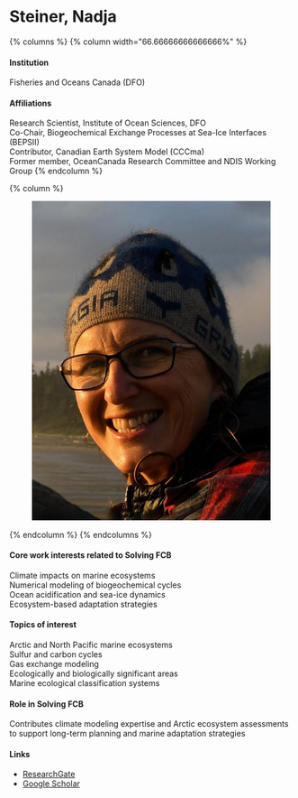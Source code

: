 # Steiner, Nadja

{% columns %}
{% column width="66.66666666666666%" %}
#### Institution

Fisheries and Oceans Canada (DFO)

#### Affiliations

Research Scientist, Institute of Ocean Sciences, DFO\
Co-Chair, Biogeochemical Exchange Processes at Sea-Ice Interfaces (BEPSII)\
Contributor, Canadian Earth System Model (CCCma)\
Former member, OceanCanada Research Committee and NDIS Working Group
{% endcolumn %}

{% column %}
<figure><img src="https://raw.githubusercontent.com/Solving-FCB/docs/refs/heads/main/.img/steiner-n.webp" alt=""></figure>
{% endcolumn %}
{% endcolumns %}

#### Core work interests related to Solving FCB

Climate impacts on marine ecosystems\
Numerical modeling of biogeochemical cycles\
Ocean acidification and sea-ice dynamics\
Ecosystem-based adaptation strategies

#### Topics of interest

Arctic and North Pacific marine ecosystems\
Sulfur and carbon cycles\
Gas exchange modeling\
Ecologically and biologically significant areas\
Marine ecological classification systems

#### Role in Solving FCB

Contributes climate modeling expertise and Arctic ecosystem assessments to support long-term planning and marine adaptation strategies

#### Links

* [ResearchGate](https://www.researchgate.net/profile/Nadja-Steiner)
* [Google Scholar](https://scholar.google.com/scholar?hl=en\&as_sdt=0%2C5\&q=Steiner%2C+Nadja\&btnG=)
